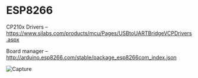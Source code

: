 # ESP8266

CP210x Drivers –  
https://www.silabs.com/products/mcu/Pages/USBtoUARTBridgeVCPDrivers.aspx


Board manager – 
       http://arduino.esp8266.com/stable/package_esp8266com_index.json
       

![Capture](https://user-images.githubusercontent.com/44220596/105168316-f7990500-5b3f-11eb-8f78-57ed73746b8c.PNG)
